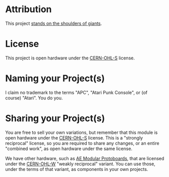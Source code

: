 # Attribution
This project [stands on the shoulders of giants](https://sdiy.info/wiki/Atari_Punk_Console).

# License
This project is open hardware under the [CERN-OHL-S](https://gitlab.com/ohwr/project/cernohl/-/wikis/uploads/b236492596cfc91c12def7d50bbf7da0/cern_ohl_s_v2.pdf) license.

# Naming your Project(s)
I claim no trademark to the terms "APC", "Atari Punk Console", or (of course) "Atari". You do you.

# Sharing your Project(s)
You are free to sell your own variations, but remember that this module is open hardware under the [CERN-OHL-S](https://gitlab.com/ohwr/project/cernohl/-/wikis/uploads/819d71bea3458f71fba6cf4fb0f2de6b/cern_ohl_s_v2.txt) license. This is a "strongly reciprocal" license, so you are required to share any changes, or an entire "combined work", as open hardware under the same license.

We have other hardware, such as [AE Modular Protoboards](https://github.com/clectric-diy/Protoboards-AE), that are licensed under the [CERN-OHL-W](https://gitlab.com/ohwr/project/cernohl/-/wikis/uploads/82b567f43ce515395f7ddbfbad7a8806/cern_ohl_w_v2.txt) "weakly reciprocal" variant. You can use those, under the terms of that variant, as components in your own projects.
